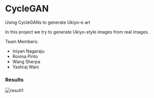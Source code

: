 # CycleGAN
Using CycleGANs to generate Ukiyo-e art

In this project we try to generate Ukiyo-style images from real images.

Team Members:

  - Iniyan Nagaraju
  - Rovina Pinto
  - Wang Sherpa
  - Yashraj Wani

### Results

![result1](https://i.ibb.co/s39JJhv/final.jpg)

